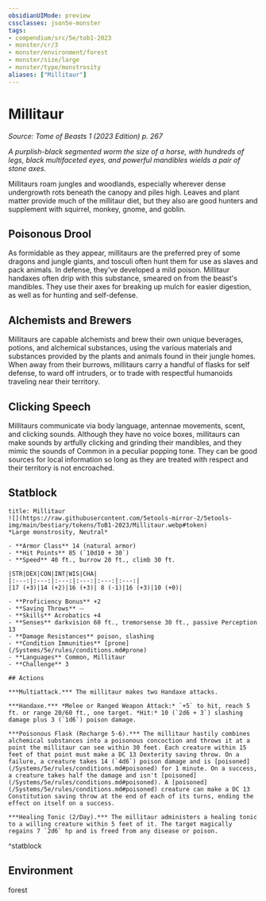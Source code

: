 ```yaml
---
obsidianUIMode: preview
cssclasses: json5e-monster
tags:
- compendium/src/5e/tob1-2023
- monster/cr/3
- monster/environment/forest
- monster/size/large
- monster/type/monstrosity
aliases: ["Millitaur"]
---
```

# Millitaur
*Source: Tome of Beasts 1 (2023 Edition) p. 267*  

*A purplish-black segmented worm the size of a horse, with hundreds of legs, black multifaceted eyes, and powerful mandibles wields a pair of stone axes.*

Millitaurs roam jungles and woodlands, especially wherever dense undergrowth rots beneath the canopy and piles high. Leaves and plant matter provide much of the millitaur diet, but they also are good hunters and supplement with squirrel, monkey, gnome, and goblin.

## Poisonous Drool

As formidable as they appear, millitaurs are the preferred prey of some dragons and jungle giants, and tosculi often hunt them for use as slaves and pack animals. In defense, they've developed a mild poison. Millitaur handaxes often drip with this substance, smeared on from the beast's mandibles. They use their axes for breaking up mulch for easier digestion, as well as for hunting and self-defense.

## Alchemists and Brewers

Millitaurs are capable alchemists and brew their own unique beverages, potions, and alchemical substances, using the various materials and substances provided by the plants and animals found in their jungle homes. When away from their burrows, millitaurs carry a handful of flasks for self defense, to ward off intruders, or to trade with respectful humanoids traveling near their territory.

## Clicking Speech

Millitaurs communicate via body language, antennae movements, scent, and clicking sounds. Although they have no voice boxes, millitaurs can make sounds by artfully clicking and grinding their mandibles, and they mimic the sounds of Common in a peculiar popping tone. They can be good sources for local information so long as they are treated with respect and their territory is not encroached.

## Statblock

```ad-statblock
title: Millitaur
![](https://raw.githubusercontent.com/5etools-mirror-2/5etools-img/main/bestiary/tokens/ToB1-2023/Millitaur.webp#token)
*Large monstrosity, Neutral*

- **Armor Class** 14 (natural armor)
- **Hit Points** 85 (`10d10 + 30`)
- **Speed** 40 ft., burrow 20 ft., climb 30 ft.

|STR|DEX|CON|INT|WIS|CHA|
|:---:|:---:|:---:|:---:|:---:|:---:|
|17 (+3)|14 (+2)|16 (+3)| 8 (-1)|16 (+3)|10 (+0)|

- **Proficiency Bonus** +2
- **Saving Throws** ⏤
- **Skills** Acrobatics +4
- **Senses** darkvision 60 ft., tremorsense 30 ft., passive Perception 13
- **Damage Resistances** poison, slashing
- **Condition Immunities** [prone](/Systems/5e/rules/conditions.md#prone)
- **Languages** Common, Millitaur
- **Challenge** 3

## Actions

***Multiattack.*** The millitaur makes two Handaxe attacks.

***Handaxe.*** *Melee or Ranged Weapon Attack:* `+5` to hit, reach 5 ft. or range 20/60 ft., one target. *Hit:* 10 (`2d6 + 3`) slashing damage plus 3 (`1d6`) poison damage.

***Poisonous Flask (Recharge 5-6).*** The millitaur hastily combines alchemical substances into a poisonous concoction and throws it at a point the millitaur can see within 30 feet. Each creature within 15 feet of that point must make a DC 13 Dexterity saving throw. On a failure, a creature takes 14 (`4d6`) poison damage and is [poisoned](/Systems/5e/rules/conditions.md#poisoned) for 1 minute. On a success, a creature takes half the damage and isn't [poisoned](/Systems/5e/rules/conditions.md#poisoned). A [poisoned](/Systems/5e/rules/conditions.md#poisoned) creature can make a DC 13 Constitution saving throw at the end of each of its turns, ending the effect on itself on a success.

***Healing Tonic (2/Day).*** The millitaur administers a healing tonic to a willing creature within 5 feet of it. The target magically regains 7 `2d6` hp and is freed from any disease or poison.
```
^statblock

## Environment

forest